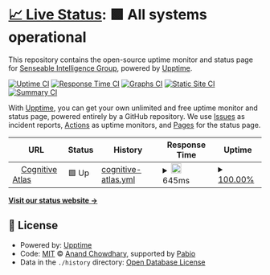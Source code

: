 # [📈 Live Status](https://sensein.github.io/Neuro-Ontologies): <!--live status--> **🟩 All systems operational**

This repository contains the open-source uptime monitor and status page for [Senseable Intelligence Group](https://sensein.group/), powered by [Upptime](https://github.com/upptime/upptime).

[![Uptime CI](https://github.com/sensein/Neuro-Ontologies/workflows/Uptime%20CI/badge.svg)](https://github.com/sensein/Neuro-Ontologies/actions?query=workflow%3A%22Uptime+CI%22)
[![Response Time CI](https://github.com/sensein/Neuro-Ontologies/workflows/Response%20Time%20CI/badge.svg)](https://github.com/sensein/Neuro-Ontologies/actions?query=workflow%3A%22Response+Time+CI%22)
[![Graphs CI](https://github.com/sensein/Neuro-Ontologies/workflows/Graphs%20CI/badge.svg)](https://github.com/sensein/Neuro-Ontologies/actions?query=workflow%3A%22Graphs+CI%22)
[![Static Site CI](https://github.com/sensein/Neuro-Ontologies/workflows/Static%20Site%20CI/badge.svg)](https://github.com/sensein/Neuro-Ontologies/actions?query=workflow%3A%22Static+Site+CI%22)
[![Summary CI](https://github.com/sensein/Neuro-Ontologies/workflows/Summary%20CI/badge.svg)](https://github.com/sensein/Neuro-Ontologies/actions?query=workflow%3A%22Summary+CI%22)

With [Upptime](https://upptime.js.org), you can get your own unlimited and free uptime monitor and status page, powered entirely by a GitHub repository. We use [Issues](https://github.com/sensein/Neuro-Ontologies/issues) as incident reports, [Actions](https://github.com/sensein/Neuro-Ontologies/actions) as uptime monitors, and [Pages](https://sensein.github.io/Neuro-Ontologies) for the status page.

<!--start: status pages-->
<!-- This summary is generated by Upptime (https://github.com/upptime/upptime) -->
<!-- Do not edit this manually, your changes will be overwritten -->
<!-- prettier-ignore -->
| URL | Status | History | Response Time | Uptime |
| --- | ------ | ------- | ------------- | ------ |
| <img alt="" src="https://icons.duckduckgo.com/ip3/www.cognitiveatlas.org.ico" height="13"> [Cognitive Atlas](https://www.cognitiveatlas.org/) | 🟩 Up | [cognitive-atlas.yml](https://github.com/sensein/Neuro-Ontologies/commits/HEAD/history/cognitive-atlas.yml) | <details><summary><img alt="Response time graph" src="./graphs/cognitive-atlas/response-time-week.png" height="20"> 645ms</summary><br><a href="https://sensein.github.io/Neuro-Ontologies/history/cognitive-atlas"><img alt="Response time 645" src="https://img.shields.io/endpoint?url=https%3A%2F%2Fraw.githubusercontent.com%2Fsensein%2FNeuro-Ontologies%2FHEAD%2Fapi%2Fcognitive-atlas%2Fresponse-time.json"></a><br><a href="https://sensein.github.io/Neuro-Ontologies/history/cognitive-atlas"><img alt="24-hour response time 645" src="https://img.shields.io/endpoint?url=https%3A%2F%2Fraw.githubusercontent.com%2Fsensein%2FNeuro-Ontologies%2FHEAD%2Fapi%2Fcognitive-atlas%2Fresponse-time-day.json"></a><br><a href="https://sensein.github.io/Neuro-Ontologies/history/cognitive-atlas"><img alt="7-day response time 645" src="https://img.shields.io/endpoint?url=https%3A%2F%2Fraw.githubusercontent.com%2Fsensein%2FNeuro-Ontologies%2FHEAD%2Fapi%2Fcognitive-atlas%2Fresponse-time-week.json"></a><br><a href="https://sensein.github.io/Neuro-Ontologies/history/cognitive-atlas"><img alt="30-day response time 645" src="https://img.shields.io/endpoint?url=https%3A%2F%2Fraw.githubusercontent.com%2Fsensein%2FNeuro-Ontologies%2FHEAD%2Fapi%2Fcognitive-atlas%2Fresponse-time-month.json"></a><br><a href="https://sensein.github.io/Neuro-Ontologies/history/cognitive-atlas"><img alt="1-year response time 645" src="https://img.shields.io/endpoint?url=https%3A%2F%2Fraw.githubusercontent.com%2Fsensein%2FNeuro-Ontologies%2FHEAD%2Fapi%2Fcognitive-atlas%2Fresponse-time-year.json"></a></details> | <details><summary><a href="https://sensein.github.io/Neuro-Ontologies/history/cognitive-atlas">100.00%</a></summary><a href="https://sensein.github.io/Neuro-Ontologies/history/cognitive-atlas"><img alt="All-time uptime 100.00%" src="https://img.shields.io/endpoint?url=https%3A%2F%2Fraw.githubusercontent.com%2Fsensein%2FNeuro-Ontologies%2FHEAD%2Fapi%2Fcognitive-atlas%2Fuptime.json"></a><br><a href="https://sensein.github.io/Neuro-Ontologies/history/cognitive-atlas"><img alt="24-hour uptime 100.00%" src="https://img.shields.io/endpoint?url=https%3A%2F%2Fraw.githubusercontent.com%2Fsensein%2FNeuro-Ontologies%2FHEAD%2Fapi%2Fcognitive-atlas%2Fuptime-day.json"></a><br><a href="https://sensein.github.io/Neuro-Ontologies/history/cognitive-atlas"><img alt="7-day uptime 100.00%" src="https://img.shields.io/endpoint?url=https%3A%2F%2Fraw.githubusercontent.com%2Fsensein%2FNeuro-Ontologies%2FHEAD%2Fapi%2Fcognitive-atlas%2Fuptime-week.json"></a><br><a href="https://sensein.github.io/Neuro-Ontologies/history/cognitive-atlas"><img alt="30-day uptime 100.00%" src="https://img.shields.io/endpoint?url=https%3A%2F%2Fraw.githubusercontent.com%2Fsensein%2FNeuro-Ontologies%2FHEAD%2Fapi%2Fcognitive-atlas%2Fuptime-month.json"></a><br><a href="https://sensein.github.io/Neuro-Ontologies/history/cognitive-atlas"><img alt="1-year uptime 100.00%" src="https://img.shields.io/endpoint?url=https%3A%2F%2Fraw.githubusercontent.com%2Fsensein%2FNeuro-Ontologies%2FHEAD%2Fapi%2Fcognitive-atlas%2Fuptime-year.json"></a></details>

<!--end: status pages-->

[**Visit our status website →**](https://sensein.github.io/Neuro-Ontologies)

## 📄 License

- Powered by: [Upptime](https://github.com/upptime/upptime)
- Code: [MIT](./LICENSE) © [Anand Chowdhary](https://anandchowdhary.com), supported by [Pabio](https://pabio.com)
- Data in the `./history` directory: [Open Database License](https://opendatacommons.org/licenses/odbl/1-0/)
